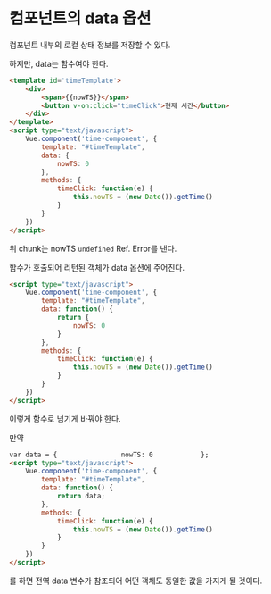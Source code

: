 # 컴포넌트의 data 옵션

컴포넌트 내부의 로컬 상태 정보를 저장할 수 있다.

하지만, data는 함수여야 한다.

```html
<template id='timeTemplate'>
    <div>
        <span>{{nowTS}}</span>
        <button v-on:click="timeClick">현재 시간</button>
    </div>
</template>
<script type="text/javascript">
    Vue.component('time-component', {
        template: "#timeTemplate",
        data: {
            nowTS: 0
        },
        methods: {
            timeClick: function(e) {
                this.nowTS = (new Date()).getTime()
            }
        }
    })
</script>
```

위 chunk는 nowTS `undefined` Ref. Error를 낸다.

함수가 호출되어 리턴된 객체가 data 옵션에 주어진다.

```html
<script type="text/javascript">
    Vue.component('time-component', {
        template: "#timeTemplate",
        data: function() {
            return {
                nowTS: 0
            }
        },
        methods: {
            timeClick: function(e) {
                this.nowTS = (new Date()).getTime()
            }
        }
    })
</script>
```

이렇게 함수로 넘기게 바꿔야 한다.

만약

```html
var data = {                nowTS: 0            };
<script type="text/javascript">
    Vue.component('time-component', {
        template: "#timeTemplate",
        data: function() {
            return data;
        },
        methods: {
            timeClick: function(e) {
                this.nowTS = (new Date()).getTime()
            }
        }
    })
</script>
```

를 하면 전역 data 변수가 참조되어 어떤 객체도 동일한 값을 가지게 될 것이다.